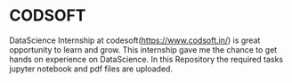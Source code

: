 # CODSOFT
DataScience Internship at codesoft(https://www.codsoft.in/) is great opportunity to learn and grow.
This internship gave me the chance to get hands on experience on DataScience.
In this Repository the required tasks jupyter notebook and pdf files are uploaded.
